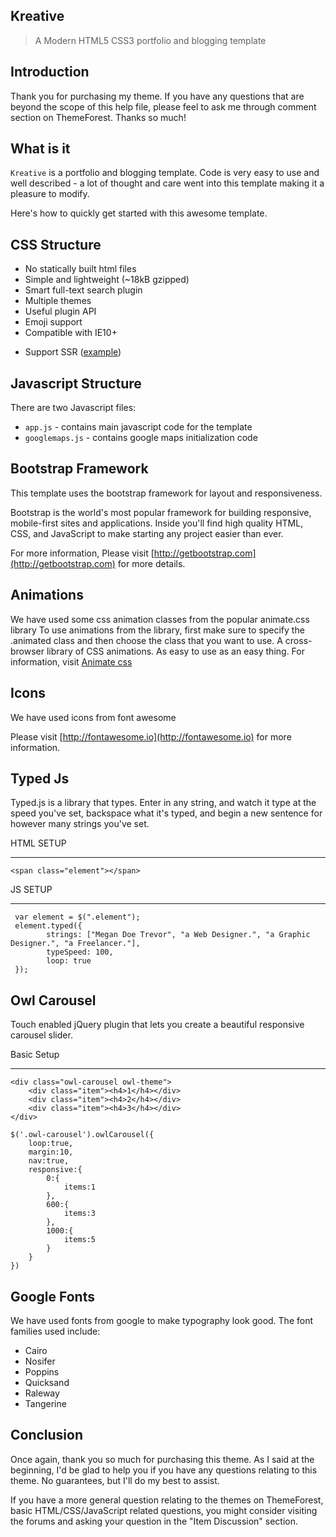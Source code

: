## Kreative

> A Modern HTML5 CSS3 portfolio and blogging template

## Introduction
Thank you for purchasing my theme. If you have any questions that are beyond the scope of this help file, please feel to ask me through comment section on ThemeForest. Thanks so much!

## What is it

`Kreative` is a portfolio and blogging template. Code is very easy to use and well described - a lot of thought and care went into this template making it a pleasure to modify.

Here's how to quickly get started with this awesome template.

## CSS Structure

* No statically built html files
* Simple and lightweight (~18kB gzipped)
* Smart full-text search plugin
* Multiple themes
* Useful plugin API
* Emoji support
* Compatible with IE10+
- Support SSR ([example](https://github.com/QingWei-Li/docsify-ssr-demo))

## Javascript Structure

There are two Javascript files:

* `app.js` - contains main javascript code for the template
*  `googlemaps.js` - contains google maps initialization code


## Bootstrap Framework

This template uses the bootstrap framework for layout and responsiveness.

Bootstrap is the world's most popular framework for building responsive, mobile-first sites and applications. Inside you'll find high quality HTML, CSS, and JavaScript to make starting any project easier than ever.

For more information, Please visit  [http://getbootstrap.com](http://getbootstrap.com) for more details.

## Animations

We have used some css animation classes from the popular animate.css library
To use animations from the library, first make sure to specify the .animated class and then choose the class that you want to use.
A cross-browser library of CSS animations. As easy to use as an easy thing. For information, visit [Animate css](http://daneden.github.io/animate.css)

## Icons

We have used icons from font awesome

Please visit [http://fontawesome.io](http://fontawesome.io) for more information.

## Typed Js

Typed.js is a library that types. Enter in any string, and watch it type at the speed you've set, backspace what it's typed, and begin a new sentence for however many strings you've set.

HTML SETUP
***********
```
<span class="element"></span>

```



JS SETUP
***********
```
 var element = $(".element");
 element.typed({
        strings: ["Megan Doe Trevor", "a Web Designer.", "a Graphic Designer.", "a Freelancer."],
        typeSpeed: 100,
        loop: true
 });

 ```

 ## Owl Carousel

 Touch enabled jQuery plugin that lets you create a beautiful responsive carousel slider.

 Basic Setup
 ************

 ```
 <div class="owl-carousel owl-theme">
     <div class="item"><h4>1</h4></div>
     <div class="item"><h4>2</h4></div>
     <div class="item"><h4>3</h4></div>
 </div>

 ```

 ```
 $('.owl-carousel').owlCarousel({
     loop:true,
     margin:10,
     nav:true,
     responsive:{
         0:{
             items:1
         },
         600:{
             items:3
         },
         1000:{
             items:5
         }
     }
 })

 ```

## Google Fonts

We have used fonts from google to make typography look good. The font families used include:

* Cairo
* Nosifer
* Poppins
* Quicksand
* Raleway
* Tangerine

## Conclusion

Once again, thank you so much for purchasing this theme. As I said at the beginning, I'd be glad to help you if you have any questions relating to this theme. No guarantees, but I'll do my best to assist.

If you have a more general question relating to the themes on ThemeForest, basic HTML/CSS/JavaScript related questions, you might consider visiting the forums and asking your question in the "Item Discussion" section.